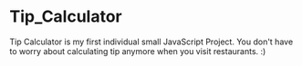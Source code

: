# Tip_Calculator
Tip Calculator is my first individual small JavaScript Project. You don't have to worry about calculating tip anymore when you visit restaurants. :)
